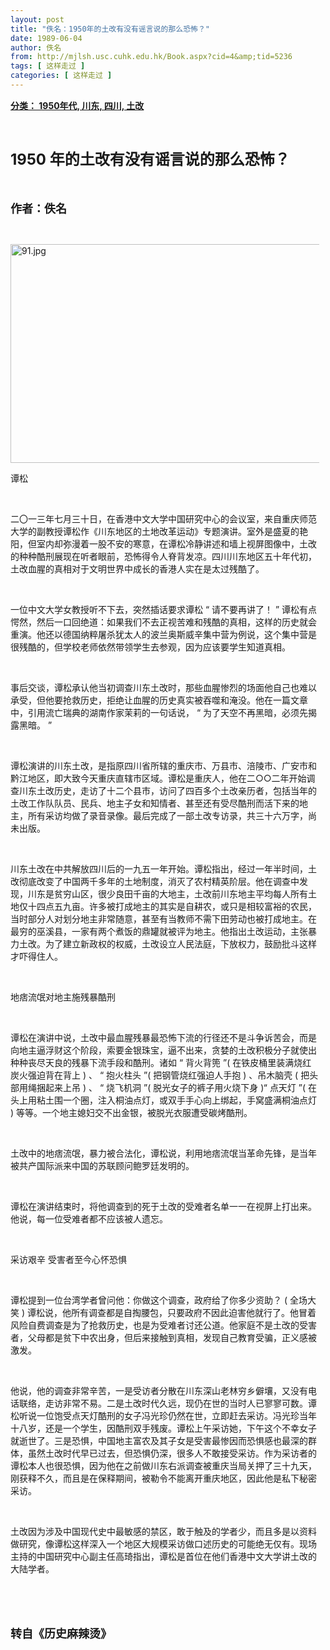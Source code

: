 ```yaml
---
layout: post
title: "佚名：1950年的土改有没有谣言说的那么恐怖？"
date: 1989-06-04
author: 佚名
from: http://mjlsh.usc.cuhk.edu.hk/Book.aspx?cid=4&amp;tid=5236
tags: [ 这样走过 ]
categories: [ 这样走过 ]
---
```


<div style="margin: 15px 10px 10px 0px;">
<div>
<span id="ctl00_ContentPlaceHolder1_chapter1_SubjectLabel" style="font-weight:bold;text-decoration:underline;">
   分类： 1950年代, 川东, 四川, 土改
  </span>
</div>
<p class="p1">
<b>
<font size="5">
<span class="s1">
</span>
<br/>
</font>
</b>
</p>
<p class="p2">
<b>
<font size="5">
<span class="s2" style="">
<font size="5">
      1950
     </font>
</span>
<span class="s1" style="">
     年的土改有没有谣言说的那么恐怖？
    </span>
</font>
</b>
</p>
<p class="p1">
<b>
<font size="4">
<span class="s1">
</span>
<br/>
</font>
</b>
</p>
<p class="p2">
<span class="s1">
<b>
<font size="4">
     作者：佚名
    </font>
</b>
</span>
</p>
<p class="p1">
<span class="s1">
</span>
<br/>
</p>
<p class="p3">
<span class="s1">
<img alt="91.jpg" border="0" height="350" src="http://mjlsh.usc.cuhk.edu.hk/medias/contents/5236/91.jpg" width="500"/>
</span>
</p>
<p class="p2">
<span class="s1">
   谭松
  </span>
</p>
<p class="p1">
<span class="s1">
</span>
<br/>
</p>
<p class="p2">
<span class="s1">
   二〇一三年七月三十日，在香港中文大学中国研究中心的会议室，来自重庆师范大学的副教授谭松作《川东地区的土地改革运动》专题演讲。室外是盛夏的艳阳，但室内却弥漫着一股不安的寒意，在谭松冷静讲述和墙上视屏图像中，土改的种种酷刑展现在听者眼前，恐怖得令人脊背发凉。四川川东地区五十年代初，土改血腥的真相对于文明世界中成长的香港人实在是太过残酷了。
  </span>
</p>
<p class="p1">
<span class="s1">
</span>
<br/>
</p>
<p class="p2">
<span class="s1">
   一位中文大学女教授听不下去，突然插话要求谭松
  </span>
<span class="s2">
   “
  </span>
<span class="s1">
   请不要再讲了！
  </span>
<span class="s2">
   ”
  </span>
<span class="s1">
   谭松有点愕然，然后一口回绝道：如果我们不去正视苦难和残酷的真相，这样的历史就会重演。他还以德国纳粹屠杀犹太人的波兰奥斯威辛集中营为例说，这个集中营是很残酷的，但学校老师依然带领学生去参观，因为应该要学生知道真相。
  </span>
</p>
<p class="p1">
<span class="s1">
</span>
<br/>
</p>
<p class="p2">
<span class="s1">
   事后交谈，谭松承认他当初调查川东土改时，那些血腥惨烈的场面他自己也难以承受，但他要抢救历史，拒绝让血腥的历史真实被吞噬和淹没。他在一篇文章中，引用流亡瑞典的湖南作家茉莉的一句话说，
  </span>
<span class="s2">
   “
  </span>
<span class="s1">
   为了天空不再黑暗，必须先揭露黑暗。
  </span>
<span class="s2">
   ”
  </span>
</p>
<p class="p1">
<span class="s1">
</span>
<br/>
</p>
<p class="p2">
<span class="s1">
   谭松演讲的川东土改，是指原四川省所辖的重庆市、万县市、涪陵市、广安市和黔江地区，即大致今天重庆直辖市区域。谭松是重庆人，他在二○○二年开始调查川东土改历史，走访了十二个县市，访问了四百多个土改亲历者，包括当年的土改工作队队员、民兵、地主子女和知情者、甚至还有受尽酷刑而活下来的地主，所有采访均做了录音录像。最后完成了一部土改专访录，共三十六万字，尚未出版。
  </span>
</p>
<p class="p1">
<span class="s1">
</span>
<br/>
</p>
<p class="p2">
<span class="s1">
   川东土改在中共解放四川后的一九五一年开始。谭松指出，经过一年半时间，土改彻底改变了中国两千多年的土地制度，消灭了农村精英阶层。他在调查中发现，川东是贫穷山区，很少良田千亩的大地主，土改前川东地主平均每人所有土地仅十四点五九亩。许多被打成地主的其实是自耕农，或只是相较富裕的农民，当时部分人对划分地主非常随意，甚至有当教师不需下田劳动也被打成地主。在最穷的巫溪县，一家有两个煮饭的鼎罐就被评为地主。他指出土改运动，主张暴力土改。为了建立新政权的权威，土改设立人民法庭，下放权力，鼓励批斗这样才吓得住人。
  </span>
</p>
<p class="p1">
<span class="s1">
</span>
<br/>
</p>
<p class="p2">
<span class="s1">
   地痞流氓对地主施残暴酷刑
  </span>
</p>
<p class="p1">
<span class="s1">
</span>
<br/>
</p>
<p class="p2">
<span class="s1">
   谭松在演讲中说，土改中最血腥残暴最恐怖下流的行径还不是斗争诉苦会，而是向地主逼浮财这个阶段，索要金银珠宝，逼不出来，贪婪的土改积极分子就使出种种丧尽天良的残暴下流手段和酷刑。诸如
  </span>
<span class="s2">
   “
  </span>
<span class="s1">
   背火背篼
  </span>
<span class="s2">
   ”(
  </span>
<span class="s1">
   在铁皮桶里装满烧红炭火强迫背在背上
  </span>
<span class="s2">
   )
  </span>
<span class="s1">
   、
  </span>
<span class="s2">
   “
  </span>
<span class="s1">
   抱火柱头
  </span>
<span class="s2">
   ”(
  </span>
<span class="s1">
   把钢管烧红强迫人手抱
  </span>
<span class="s2">
   )
  </span>
<span class="s1">
   、吊木脑壳
  </span>
<span class="s2">
   (
  </span>
<span class="s1">
   把头部用绳捆起来上吊
  </span>
<span class="s2">
   )
  </span>
<span class="s1">
   、
  </span>
<span class="s2">
   “
  </span>
<span class="s1">
   烧飞机洞
  </span>
<span class="s2">
   ”(
  </span>
<span class="s1">
   脱光女子的裤子用火烧下身
  </span>
<span class="s2">
   )“
  </span>
<span class="s1">
   点天灯
  </span>
<span class="s2">
   ”(
  </span>
<span class="s1">
   在头上用粘土围一个圈，注入桐油点灯，或双手手心向上绑起，手窝盛满桐油点灯
  </span>
<span class="s2">
   )
  </span>
<span class="s1">
   等等。一个地主媳妇交不出金银，被脱光衣服遭受碳烤酷刑。
  </span>
</p>
<p class="p1">
<span class="s1">
</span>
<br/>
</p>
<p class="p2">
<span class="s1">
   土改中的地痞流氓，暴力被合法化，谭松说，利用地痞流氓当革命先锋，是当年被共产国际派来中国的苏联顾问鲍罗廷发明的。
  </span>
</p>
<p class="p1">
<span class="s1">
</span>
<br/>
</p>
<p class="p2">
<span class="s1">
   谭松在演讲结束时，将他调查到的死于土改的受难者名单一一在视屏上打出来。他说，每一位受难者都不应该被人遗忘。
  </span>
</p>
<p class="p1">
<span class="s1">
</span>
<br/>
</p>
<p class="p2">
<span class="s1">
   采访艰辛
  </span>
<span class="s2">
</span>
<span class="s1">
   受害者至今心怀恐惧
  </span>
</p>
<p class="p1">
<span class="s1">
</span>
<br/>
</p>
<p class="p2">
<span class="s1">
   谭松提到一位台湾学者曾问他：你做这个调查，政府给了你多少资助？
  </span>
<span class="s2">
   (
  </span>
<span class="s1">
   全场大笑
  </span>
<span class="s2">
   )
  </span>
<span class="s1">
   谭松说，他所有调查都是自掏腰包，只要政府不因此迫害他就行了。他冒着风险自费调查是为了抢救历史，也是为受难者讨还公道。他家庭不是土改的受害者，父母都是贫下中农出身，但后来接触到真相，发现自己教育受骗，正义感被激发。
  </span>
</p>
<p class="p1">
<span class="s1">
</span>
<br/>
</p>
<p class="p2">
<span class="s1">
   他说，他的调查非常辛苦，一是受访者分散在川东深山老林穷乡僻壤，又没有电话联络，走访非常不易。二是土改时代久远，现仍在世的当时人已寥寥可数。谭松听说一位饱受点天灯酷刑的女子冯光珍仍然在世，立即赶去采访。冯光珍当年十八岁，还是一个学生，因酷刑双手残废。谭松上午采访她，下午这个不幸女子就逝世了。三是恐惧，中国地主富农及其子女是受害最惨因而恐惧感也最深的群体，虽然土改时代早已过去，但恐惧仍深，很多人不敢接受采访。作为采访者的谭松本人也很恐惧，因为他在之前做川东右派调查被重庆当局关押了三十九天，刚获释不久，而且是在保释期间，被勒令不能离开重庆地区，因此他是私下秘密采访。
  </span>
</p>
<p class="p1">
<span class="s1">
</span>
<br/>
</p>
<p class="p2">
<span class="s1">
   土改因为涉及中国现代史中最敏感的禁区，敢于触及的学者少，而且多是以资料做研究，像谭松这样深入一个地区大规模采访做口述历史的可能绝无仅有。现场主持的中国研究中心副主任高琦指出，谭松是首位在他们香港中文大学讲土改的大陆学者。
  </span>
</p>
<p class="p1">
<span class="s1">
</span>
<br/>
</p>
<p class="p1">
<b>
<font size="4">
<span class="s1">
</span>
<br/>
</font>
</b>
</p>
<p class="p2">
<span class="s1">
<b>
<font size="4">
     转自《历史麻辣烫》
    </font>
</b>
</span>
</p>
</div>
